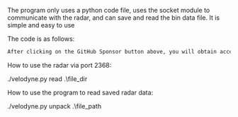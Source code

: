  The program only uses a python code file, uses the socket module to communicate with the radar, and can save and read the bin data file. It is simple and easy to use 

 The code is as follows: 

  ```python  
After clicking on the GitHub Sponsor button above, you will obtain access permissions to my private code repository ( https://github.com/slowlon/my_code_bar ) to view this blog code. By searching the code number of this blog, you can find the code you need, code number is: 2024020309574645567
  ```  
 How to use the radar via port 2368: 

 ./velodyne.py read .\file_dir

 How to use the program to read saved radar data: 

 ./velodyne.py unpack .\file_path

